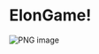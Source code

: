 # ElonGame! 


![PNG image](https://user-images.githubusercontent.com/44978117/229370734-15318d87-98d3-458d-9fe2-7baaf18b0cca.png)
